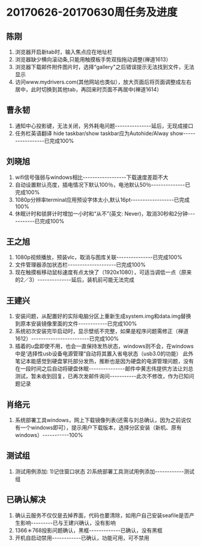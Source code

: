 # 20170626-20170630周任务及进度

## 陈刚

1. 浏览器开启新tab时，输入焦点应在地址栏
1. 浏览器缺少横向滚动条,只能用触摸板手势双指拖动调整(禅道1613）
1. 浏览器下载邮件附件图片时，选择“gallery"之后错误提示无法找到文件，无法显示
1. 访问www.mydrivers.com(其他网站也类似），放大页面后将页面调整成左右居中，此时切换到其他tab，再回来时页面不再居中(禅道1614）

## 曹永韧

1. 通知中心投影键，无法关闭，另外耗电问题---------------延后，无现成接口
1. 任务栏英语翻译 hide taskbar/show taskbar应为Autohide/Alway show-----------------已完成100%

## 刘晓旭

1. wifi信号强弱与windows相比------------------下载速度差距不大
1. 自动设置默认亮度，插电情况下默认100％，电池默认50％--------------已完成100%
1. 1080p分辨率terminal应用预设字体太小,默认16pt------------------已完成100%
1. 休眠计时和锁屏计时增加一小时和“从不”(英文: Never)，取消30秒和2分钟-----------已完成100%

## 王之旭

1. 1080p视频播放，预装vlc，取消与图库关联---------------已完成100%
1. 文件管理器添加状态栏--------------------已完成100%
1. 现在触摸板移动鼠标速度有点太快了（1920x1080），可适当调低一点（原来的2／3）--------------延后，装机前可能无法完成

## 王建兴

1. 安装问题，从配置好的实际电脑分区上重新生成system.img和data.img替换到原本安装镜像里面的文件------------已完成100%
1. 系统初次安装完毕启动时，显示壁纸不完整，如果是程序问题需修正（禅道1612）------------------------已完成100%
1. 插着的u盘即使不用，也会一直保持发热状态，windows则不会，在windows中是‘选择性usb设备电源管理“自动将其置入省电状态（usb3.0的功能）
此外笔记本能感觉到硬盘掌托部分发热，推断也是因为硬盘的电源管理问题，没有在一段时间之后自动将硬盘休眠---------------邮件中黄志伟提供方法让刘总测试，暂未收到回复，已再次发邮件询问-----------此次不修改，作为已知问题记录

## 肖络元

1. 系统部署工具windows，网上下载镜像列表(还需与刘总确认，因为之前说仅有一个windows即可），提示用户下载版本，选择分区安装（新机、原有windows）-----------100% 

## 测试组

1. 测试用例添加:  1)记住窗口状态  2)系统部署工具测试用例添加------------测试组

## 已确认解决

1. 确认云服务不仅仅是去掉界面，代码也要清除，如用户自己安装seafile是否产生影响---------已与王建兴确认，没有影响
1. 1366＊768投影问题确认，黑框-------------已确认，没有黑框
1. 开机自启动禁用------------已确认，功能可用，可不禁用
